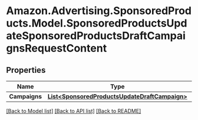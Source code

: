 # Amazon.Advertising.SponsoredProducts.Model.SponsoredProductsUpdateSponsoredProductsDraftCampaignsRequestContent

## Properties

Name | Type | Description | Notes
------------ | ------------- | ------------- | -------------
**Campaigns** | [**List&lt;SponsoredProductsUpdateDraftCampaign&gt;**](SponsoredProductsUpdateDraftCampaign.md) |  | 

[[Back to Model list]](../README.md#documentation-for-models) [[Back to API list]](../README.md#documentation-for-api-endpoints) [[Back to README]](../README.md)


